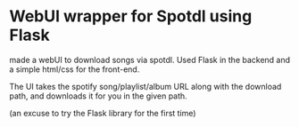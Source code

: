 # WebUI wrapper for Spotdl using Flask

made a webUI to download songs via spotdl. Used Flask in the backend and a simple html/css for the front-end.

The UI takes the spotify song/playlist/album URL along with the download path, and downloads it for you in the given path.

(an excuse to try the Flask library for the first time)